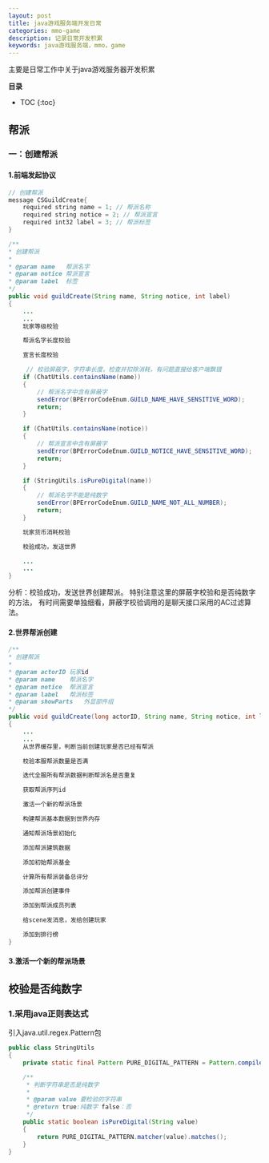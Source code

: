 ```yaml
---
layout: post
title: java游戏服务端开发日常
categories: mmo-game
description: 记录日常开发积累
keywords: java游戏服务端，mmo，game
---
```


主要是日常工作中关于java游戏服务器开发积累



**目录**

* TOC
{:toc}

## 帮派

### 一：创建帮派

#### 1.前端发起协议

```java
// 创建帮派
message CSGuildCreate{
    required string name = 1; // 帮派名称
    required string notice = 2; // 帮派宣言
    required int32 label = 3; // 帮派标签
}
```

```java
/**
* 创建帮派
*
* @param name   帮派名字
* @param notice 帮派宣言
* @param label  标签
*/
public void guildCreate(String name, String notice, int label)
{
    ...
    ...
    玩家等级校验

    帮派名字长度校验

    宣言长度校验

     // 校验屏蔽字，字符串长度，检查并扣除消耗，有问题直接给客户端飘错
    if (ChatUtils.containsName(name))
    {
        // 帮派名字中含有屏蔽字
        sendError(BPErrorCodeEnum.GUILD_NAME_HAVE_SENSITIVE_WORD);
        return;
    }

    if (ChatUtils.containsName(notice))
    {
        // 帮派宣言中含有屏蔽字
        sendError(BPErrorCodeEnum.GUILD_NOTICE_HAVE_SENSITIVE_WORD);
        return;
    }

    if (StringUtils.isPureDigital(name))
    {
        // 帮派名字不能是纯数字
        sendError(BPErrorCodeEnum.GUILD_NAME_NOT_ALL_NUMBER);
        return;
    }

    玩家货币消耗校验

    校验成功，发送世界

    ...
    ...
}
```
分析：校验成功，发送世界创建帮派。 特别注意这里的屏蔽字校验和是否纯数字的方法，
有时间需要单独细看，屏蔽字校验调用的是聊天接口采用的AC过滤算法。

#### 2.世界帮派创建
```java
/**
* 创建帮派
*
* @param actorID 玩家id
* @param name    帮派名字
* @param notice  帮派宣言
* @param label   帮派标签
* @param showParts   外显部件组
*/
public void guildCreate(long actorID, String name, String notice, int label, int[] showParts)
{
    ...
    ...
    从世界缓存里，判断当前创建玩家是否已经有帮派

    校验本服帮派数量是否满

    迭代全服所有帮派数据判断帮派名是否重复

    获取帮派序列id

    激活一个新的帮派场景

    构建帮派基本数据到世界内存

    通知帮派场景初始化

    添加帮派建筑数据

    添加初始帮派基金

    计算所有帮派装备总评分

    添加帮派创建事件

    添加到帮派成员列表

    给scene发消息，发给创建玩家

    添加到排行榜
}
```

#### 3.激活一个新的帮派场景



## 校验是否纯数字

### 1.采用java正则表达式

引入java.util.regex.Pattern包
```java
public class StringUtils
{
    private static final Pattern PURE_DIGITAL_PATTERN = Pattern.compile("[0-9]*");

    /**
	 * 判断字符串是否是纯数字
	 *
	 * @param value 要检验的字符串
	 * @return true:纯数字 false：否
	 */
	public static boolean isPureDigital(String value)
	{
        return PURE_DIGITAL_PATTERN.matcher(value).matches();
	}
}
```

